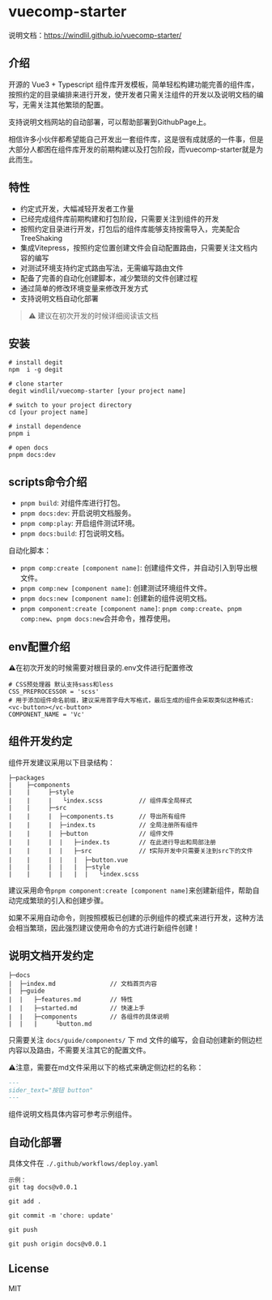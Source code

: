 # vuecomp-starter

说明文档：https://windlil.github.io/vuecomp-starter/

## 介绍
开源的 Vue3 + Typescript 组件库开发模板，简单轻松构建功能完善的组件库，按照约定的目录编排来进行开发，使开发者只需关注组件的开发以及说明文档的编写，无需关注其他繁琐的配置。

支持说明文档网站的自动部署，可以帮助部署到GithubPage上。

相信许多小伙伴都希望能自己开发出一套组件库，这是很有成就感的一件事，但是大部分人都困在组件库开发的前期构建以及打包阶段，而vuecomp-starter就是为此而生。

## 特性
- 约定式开发，大幅减轻开发者工作量
- 已经完成组件库前期构建和打包阶段，只需要关注到组件的开发
- 按照约定目录进行开发，打包后的组件库能够支持按需导入，完美配合TreeShaking
- 集成Vitepress，按照约定位置创建文件会自动配置路由，只需要关注文档内容的编写
- 对测试环境支持约定式路由写法，无需编写路由文件
- 配备了完善的自动化创建脚本，减少繁琐的文件创建过程
- 通过简单的修改环境变量来修改开发方式
- 支持说明文档自动化部署

> ⚠ 建议在初次开发的时候详细阅读该文档

## 安装
```
# install degit
npm  i -g degit

# clone starter
degit windlil/vuecomp-starter [your project name]

# switch to your project directory
cd [your project name]

# install dependence
pnpm i

# open docs
pnpm docs:dev
```

## scripts命令介绍
- `pnpm build`: 对组件库进行打包。
- `pnpm docs:dev`: 开启说明文档服务。
- `pnpm comp:play`: 开启组件测试环境。
- `pnpm docs:build`: 打包说明文档。

自动化脚本：
- `pnpm comp:create [component name]`: 创建组件文件，并自动引入到导出根文件。
- `pnpm comp:new [component name]`: 创建测试环境组件文件。
- `pnpm docs:new [component name]`: 创建新的组件说明文档。
- `pnpm component:create [component name]`: `pnpm comp:create`、`pnpm comp:new`、`pnpm docs:new`合并命令，推荐使用。

## env配置介绍
⚠在初次开发的时候需要对根目录的.env文件进行配置修改
```
# CSS预处理器 默认支持sass和less
CSS_PREPROCESSOR = 'scss'
# 用于添加组件命名前缀，建议采用首字母大写格式，最后生成的组件会采取类似这种格式:<vc-button></vc-button>
COMPONENT_NAME = 'Vc'
```


## 组件开发约定
组件开发建议采用以下目录结构：
```
├─packages
|    ├─components
|    |     ├─style
|    |     |   └index.scss          // 组件库全局样式
|    |     ├─src
|    |     |  ├─components.ts       // 导出所有组件
|    |     |  ├─index.ts            // 全局注册所有组件
|    |     |  ├─button              // 组件文件
|    |     |  |   ├─index.ts        // 在此进行导出和局部注册
|    |     |  |   ├─src             // ❗实际开发中只需要关注到src下的文件
|    |     |  |   |  ├─button.vue 
|    |     |  |   |  ├─style
|    |     |  |   |  |   └index.scss
```
建议采用命令`pnpm component:create [component name]`来创建新组件，帮助自动完成繁琐的引入和创建步骤。

如果不采用自动命令，则按照模板已创建的示例组件的模式来进行开发，这种方法会相当繁琐，因此强烈建议使用命令的方式进行新组件创建！

## 说明文档开发约定

```
├─docs
|  ├─index.md               // 文档首页内容
|  ├─guide              
|  |   ├─features.md        // 特性
|  |   ├─started.md         // 快速上手
|  |   ├─components         // 各组件的具体说明
|  |   |     └button.md
```
只需要关注 `docs/guide/components/` 下 md 文件的编写，会自动创建新的侧边栏内容以及路由，不需要关注其它的配置文件。

⚠️注意，需要在md文件采用以下的格式来确定侧边栏的名称：
```md
---
sider_text="按钮 button"
---
```
组件说明文档具体内容可参考示例组件。

## 自动化部署
具体文件在 `./.github/workflows/deploy.yaml`
```
示例：
git tag docs@v0.0.1

git add .

git commit -m 'chore: update'

git push

git push origin docs@v0.0.1
```

## License
MIT